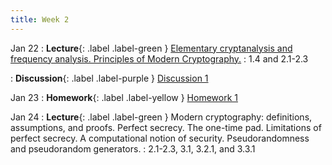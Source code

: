 ```yaml
---
title: Week 2
---
```


Jan 22
: **Lecture**{: .label .label-green } [Elementary cryptanalysis and frequency analysis. Principles of Modern Cryptography.](/assets/lecture_slides/lec2.pdf)
    : 1.4 and 2.1-2.3

: **Discussion**{: .label .label-purple } [Discussion 1](/assets/discussion/disc1.pdf)

Jan 23
: **Homework**{: .label .label-yellow } [Homework 1](/assets/homework/hw1.pdf)

Jan 24
: **Lecture**{: .label .label-green } Modern cryptography: definitions, assumptions, and proofs. Perfect secrecy. The one-time pad. Limitations of perfect secrecy. A computational notion of security. Pseudorandomness and pseudorandom generators.
    : 2.1-2.3, 3.1, 3.2.1, and 3.3.1
